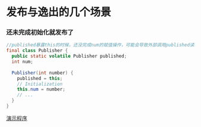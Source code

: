 发布与逸出的几个场景
==

### 还未完成初始化就发布了

```java
//published暴露this的时候，还没完成num的赋值操作，可能会导致外部调用published读取num时的值是未初始化的
final class Publisher {
  public static volatile Publisher published;
  int num;
 
  Publisher(int number) {
    published = this;
    // Initialization
    this.num = number;
    // ...
  }
}
```

[演示程序](./demo/referenceEscape/demo1)
